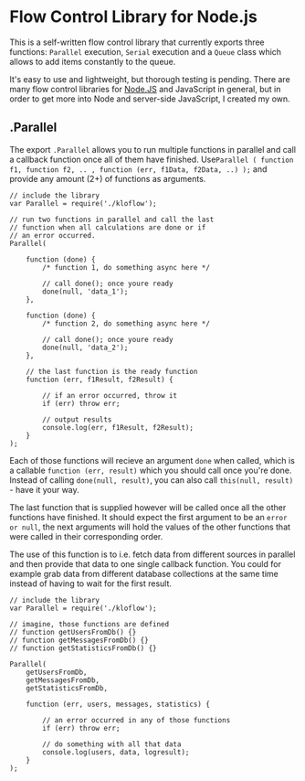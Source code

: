 # Flow Control Library for Node.js

This is a self-written flow control library that currently exports three functions: `Parallel` execution, `Serial` execution and a `Queue` class which allows to add items constantly to the queue. 

It's easy to use and lightweight, but thorough testing is pending. There are many flow control libraries for [Node.JS](http://nodejs.org/) and JavaScript in general, but in order to get more into Node and server-side JavaScript, I created my own.

## .Parallel

The export `.Parallel` allows you to run multiple functions in parallel and call a callback function once all of them have finished. Use`Parallel ( function f1, function f2, .. , function (err, f1Data, f2Data, ..) );` and provide any amount (2+) of functions as arguments. 

    // include the library
    var Parallel = require('./kloflow');
    
    // run two functions in parallel and call the last
    // function when all calculations are done or if
    // an error occurred.
    Parallel(
    	
        function (done) { 
        	/* function 1, do something async here */
        	
        	// call done(); once youre ready
        	done(null, 'data_1');
        },
        
        function (done) {
        	/* function 2, do something async here */
        	
        	// call done(); once youre ready
        	done(null, 'data_2');
        },
        
        // the last function is the ready function
        function (err, f1Result, f2Result) {
        
            // if an error occurred, throw it
            if (err) throw err;
            
            // output results
            console.log(err, f1Result, f2Result);
        }
    );

Each of those functions will recieve an argument `done` when called, which is a callable `function (err, result)` which you should call once you're done. Instead of calling `done(null, result)`, you can also call `this(null, result)` - have it your way.

The last function that is supplied however will be called once all the other functions have finished. It should expect the first argument to be an `error or null`, the next arguments will hold the values of the other functions that were called in their corresponding order. 

The use of this function is to i.e. fetch data from different sources in parallel and then provide that data to one single callback function. You could for example grab data from different database collections at the same time instead of having to wait for the first result.

    // include the library
    var Parallel = require('./kloflow');
    
    // imagine, those functions are defined
    // function getUsersFromDb() {}
    // function getMessagesFromDb() {}
    // function getStatisticsFromDb() {}
    
    Parallel(
    	getUsersFromDb,
    	getMessagesFromDb,
    	getStatisticsFromDb,
    	
    	function (err, users, messages, statistics) {
    	
    	    // an error occurred in any of those functions
    		if (err) throw err;
    	
    	    // do something with all that data
    	    console.log(users, data, logresult);
    	}
    );
